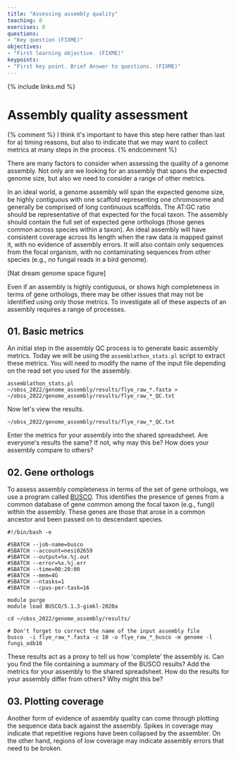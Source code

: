 ```yaml
---
title: "Assessing assembly quality"
teaching: 0
exercises: 0
questions:
- "Key question (FIXME)"
objectives:
- "First learning objective. (FIXME)"
keypoints:
- "First key point. Brief Answer to questions. (FIXME)"
---
```


{% include links.md %}

# Assembly quality assessment

{% comment %} I think it's important to have this step here rather than last for a) timing reasons, but also to indicate that we may want to collect metrics at many steps in the process. {% endcomment %}

There are many factors to consider when assessing the quality of a genome assembly. Not only are we looking for an assembly that spans the expected genome size, but also we need to consider a range of other metrics.

In an ideal world, a genome assembly will span the expected genome size, be highly contiguous with one scaffold representing one chromosome and generally be comprised of long continuous scaffolds. The AT:GC ratio should be representative of that expected for the focal taxon. The assembly should contain the full set of expected gene orthologs (those genes common across species within a taxon). An ideal assembly will have consistent coverage across its length when the raw data is mapped gainst it, with no evidence of assembly errors. It will also contain only sequences from the focal organism, with no contaminating sequences from other species (e.g., no fungal reads in a bird genome).

[Nat dream genome space figure]

Even if an assembly is highly contiguous, or shows high completeness in terms of gene orthologs, there may be other issues that may not be identified using only those metrics. To investigate all of these aspects of an assembly requires a range of processes. 

## 01. Basic metrics

An initial step in the assembly QC process is to generate basic assembly metrics. Today we will be using the `assemblathon_stats.pl` script to extract these metrics. You will need to modify the name of the input file depending on the read set you used for the assembly.

```
assemblathon_stats.pl ~/obss_2022/genome_assembly/results/flye_raw_*.fasta > ~/obss_2022/genome_assembly/results/flye_raw_*_QC.txt
```

Now let's view the results.

```
~/obss_2022/genome_assembly/results/flye_raw_*_QC.txt
```

Enter the metrics for your assembly into the shared spreadsheet. Are everyone's results the same? If not, why may this be? How does your assembly compare to others? 

## 02. Gene orthologs

To assess assembly completeness in terms of the set of gene orthologs, we use a program called [BUSCO](https://busco.ezlab.org/). This identifies the presence of genes from a common database of gene common among the focal taxon (e.g., fungi) within the assembly. These genes are those that arose in a common ancestor and been passed on to descendant species.  

```
#!/bin/bash -e

#SBATCH --job-name=busco
#SBATCH --account=nesi02659
#SBATCH --output=%x.%j.out
#SBATCH --error=%x.%j.err
#SBATCH --time=00:20:00
#SBATCH --mem=4G
#SBATCH --ntasks=1
#SBATCH --cpus-per-task=16

module purge
module load BUSCO/5.1.3-gimkl-2020a

cd ~/obss_2022/genome_assembly/results/ 

# Don't forget to correct the name of the input assembly file
busco  -i flye_raw_*.fasta -c 10 -o flye_raw_*_busco -m genome -l fungi_odb10
```

These results act as a proxy to tell us how 'complete' the assembly is. Can you find the file containing a summary of the BUSCO results? Add the metrics for your assembly to the shared spreadsheet. How do the results for your assembly differ from others? Why might this be?

## 03. Plotting coverage

Another form of evidence of assembly quality can come through plotting the sequence data back against the assembly. Spikes in coverage may indicate that repetitive regions have been collapsed by the assembler. On the other hand, regions of low coverage may indicate assembly errors that need to be broken.
